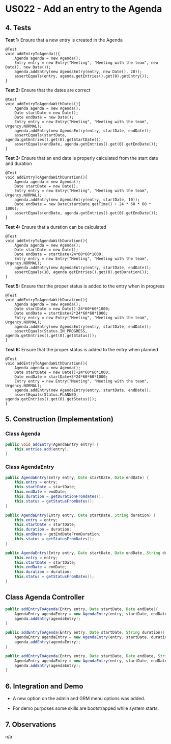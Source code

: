 # US022 - Add an entry to the Agenda

## 4. Tests

**Test 1:** Ensure that a new entry is created in the Agenda

    @Test
    void addEntryToAgenda(){
        Agenda agenda = new Agenda();
        Entry entry = new Entry("Meeting", "Meeting with the team", new Date(), new Date());
        agenda.addEntry(new AgendaEntry(entry, new Date(), 20));
        assertEquals(entry, agenda.getEntries().get(0).getEntry());
    }

**Test 2:** Ensure that the dates are correct

   
    @test
    void addEntryToAgendaWithDates(){
        Agenda agenda = new Agenda();
        Date startDate = new Date();
        Date endDate = new Date();
        Entry entry = new Entry("Meeting", "Meeting with the team", Urgency.NORMAL);
        agenda.addEntry(new AgendaEntry(entry, startDate, endDate));
        assertEquals(startDate, agenda.getEntries().get(0).getStartDate());
        assertEquals(endDate, agenda.getEntries().get(0).getEndDate());
    }

**Test 3:** Ensure that an end date is properly calculated from the start date and duration
  
    @Test
    void addEntryToAgendaWithDuration(){
        Agenda agenda = new Agenda();
        Date startDate = new Date();
        Entry entry = new Entry("Meeting", "Meeting with the team", Urgency.NORMAL);
        agenda.addEntry(new AgendaEntry(entry, startDate, 10));
        Date endDate = new Date(startDate.getTime() + 24 * 60 * 60 * 1000);
        assertEquals(endDate, agenda.getEntries().get(0).getEndDate());
    }


**Test 4:** Ensure that a duration can be calculated 

    @Test
    void addEntryToAgendaWithDuration(){
        Agenda agenda = new Agenda();
        Date startDate = new Date();
        Date endDate = startDate+24*60*60*1000;
        Entry entry = new Entry("Meeting", "Meeting with the team", Urgency.NORMAL);
        agenda.addEntry(new AgendaEntry(entry, startDate, endDate));
        assertEquals(10, agenda.getEntries().get(0).getDuration());
    }

**Test 5:** Ensure that the proper status is added to the entry when in progress

    @Test
    void addEntryToAgendaWithDuration(){
        Agenda agenda = new Agenda();
        Date startDate = new Date()-24*60*60*1000;
        Date endDate = startDate+2*24*60*60*1000;
        Entry entry = new Entry("Meeting", "Meeting with the team", Urgency.NORMAL);
        agenda.addEntry(new AgendaEntry(entry, startDate, endDate));
        assertEquals(Status.IN_PROGRESS, agenda.getEntries().get(0).getStatus());
    }

**Test 6:** Ensure that the proper status is added to the entry when planned


    @Test
    void addEntryToAgendaWithDuration(){
        Agenda agenda = new Agenda();
        Date startDate = new Date()+24*60*60*1000;
        Date endDate = startDate+3*24*60*60*1000;
        Entry entry = new Entry("Meeting", "Meeting with the team", Urgency.NORMAL);
        agenda.addEntry(new AgendaEntry(entry, startDate, endDate));
        assertEquals(Status.PLANNED, agenda.getEntries().get(0).getStatus());
    }



## 5. Construction (Implementation)

### Class Agenda

```java
public void addEntry(AgendaEntry entry) {
    this.entries.add(entry);
}
```

### Class AgendaEntry

```java
public AgendaEntry(Entry entry, Date startDate, Date endDate) {
    this.entry = entry;
    this.startDate = startDate;
    this.endDate = endDate;
    this.duration = getDurationFromdates();
    this.status = getStatusFromDates();
}
```

```java
public AgendaEntry(Entry entry, Date startDate, String duration) {
    this.entry = entry;
    this.startDate = startDate;
    this.duration = duration;
    this.endDate = getEndDateFromDuration;
    this.status = getStatusFromDates();
}
```

```java
public AgendaEntry(Entry entry, Date startDate, Date endDate, String duration) {
    this.entry = entry;
    this.startDate = startDate;
    this.endDate = endDate;
    this.duration = duration;
    this.status = getStatusFromDates();
}
```

## Class Agenda Controller
```java
public addEntryToAgenda(Entry entry, Date startDate, Date endDate){
    AgendaEntry agendaEntry = new AgendaEntry(entry, startDate, endDate);
    agenda.addEntry(agendaEntry);
}
```

```java
public addEntryToAgenda(Entry entry, Date startDate, String duration){
    AgendaEntry agendaEntry = new AgendaEntry(entry, startDate, duration);
    agenda.addEntry(agendaEntry);
}
```

```java
public addEntryToAgenda(Entry entry, Date startDate, Date endDate, String duration){
    AgendaEntry agendaEntry = new AgendaEntry(entry, startDate, endDate, duration);
    agenda.addEntry(agendaEntry);
}
```




## 6. Integration and Demo

* A new option on the admin and GRM menu options was added.

* For demo purposes some skills are bootstrapped while system starts.

## 7. Observations

n/a